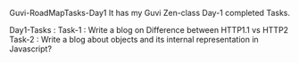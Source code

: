 Guvi-RoadMapTasks-Day1
It has my Guvi Zen-class Day-1 completed Tasks.

Day1-Tasks :
Task-1 : Write a blog on Difference between HTTP1.1 vs HTTP2
Task-2 : Write a blog about objects and its internal representation in Javascript?
